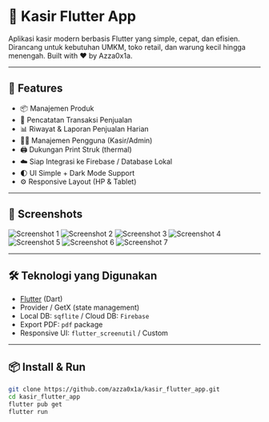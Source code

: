 # 💸 Kasir Flutter App

Aplikasi kasir modern berbasis Flutter yang simple, cepat, dan efisien. Dirancang untuk kebutuhan UMKM, toko retail, dan warung kecil hingga menengah. Built with ❤️ by Azza0x1a.

---

## 🚀 Features

- 📦 Manajemen Produk
- 🧾 Pencatatan Transaksi Penjualan
- 📊 Riwayat & Laporan Penjualan Harian
- 👨‍💼 Manajemen Pengguna (Kasir/Admin)
- 🖨️ Dukungan Print Struk (thermal)
- ☁️ Siap Integrasi ke Firebase / Database Lokal
- 🌓 UI Simple + Dark Mode Support
- ⚙️ Responsive Layout (HP & Tablet)

---

## 📸 Screenshots

![Screenshot 1](screenshots/1.jpg)
![Screenshot 2](screenshots/2.jpg)
![Screenshot 3](screenshots/3.jpg)
![Screenshot 4](screenshots/4.jpg)
![Screenshot 5](screenshots/5.jpg)
![Screenshot 6](screenshots/6.jpg)
![Screenshot 7](screenshots/7.jpg)

---

## 🛠️ Teknologi yang Digunakan

- [Flutter](https://flutter.dev/) (Dart)
- Provider / GetX (state management)
- Local DB: `sqflite` / Cloud DB: `Firebase`
- Export PDF: `pdf` package
- Responsive UI: `flutter_screenutil` / Custom

---

## 📦 Install & Run

```bash
git clone https://github.com/azza0x1a/kasir_flutter_app.git
cd kasir_flutter_app
flutter pub get
flutter run
